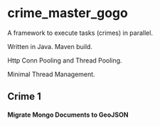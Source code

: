 # crime_master_gogo
A framework to execute tasks (crimes) in parallel. 

Written in Java. Maven build.

Http Conn Pooling and Thread Pooling. 

Minimal Thread Management.

## Crime 1

#### Migrate Mongo Documents to GeoJSON



